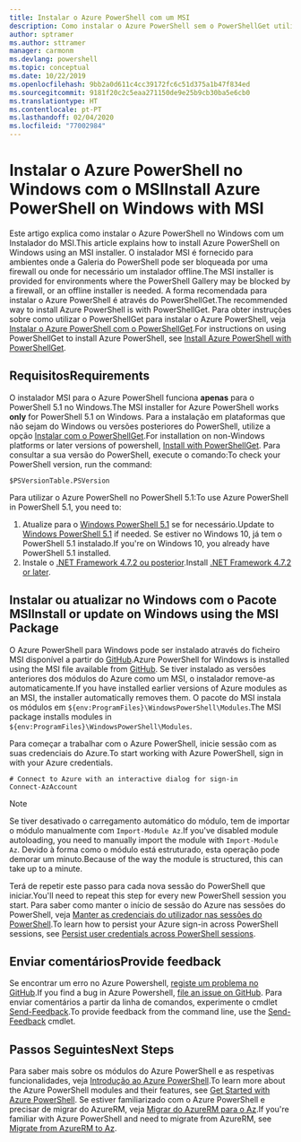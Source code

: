 ```yaml
---
title: Instalar o Azure PowerShell com um MSI
description: Como instalar o Azure PowerShell sem o PowerShellGet utilizar um MSI
author: sptramer
ms.author: sttramer
manager: carmonm
ms.devlang: powershell
ms.topic: conceptual
ms.date: 10/22/2019
ms.openlocfilehash: 9bb2a0d611c4cc39172fc6c51d375a1b47f834ed
ms.sourcegitcommit: 9181f20c2c5eaa271150de9e25b9cb30ba5e6cb0
ms.translationtype: HT
ms.contentlocale: pt-PT
ms.lasthandoff: 02/04/2020
ms.locfileid: "77002984"
---
```

# <a name="install-azure-powershell-on-windows-with-msi"></a><span data-ttu-id="ec3d7-103">Instalar o Azure PowerShell no Windows com o MSI</span><span class="sxs-lookup"><span data-stu-id="ec3d7-103">Install Azure PowerShell on Windows with MSI</span></span>

<span data-ttu-id="ec3d7-104">Este artigo explica como instalar o Azure PowerShell no Windows com um Instalador do MSI.</span><span class="sxs-lookup"><span data-stu-id="ec3d7-104">This article explains how to install Azure PowerShell on Windows using an MSI installer.</span></span> <span data-ttu-id="ec3d7-105">O instalador MSI é fornecido para ambientes onde a Galeria do PowerShell pode ser bloqueada por uma firewall ou onde for necessário um instalador offline.</span><span class="sxs-lookup"><span data-stu-id="ec3d7-105">The MSI installer is provided for environments where the PowerShell Gallery may be blocked by a firewall, or an offline installer is needed.</span></span> <span data-ttu-id="ec3d7-106">A forma recomendada para instalar o Azure PowerShell é através do PowerShellGet.</span><span class="sxs-lookup"><span data-stu-id="ec3d7-106">The recommended way to install Azure PowerShell is with PowerShellGet.</span></span> <span data-ttu-id="ec3d7-107">Para obter instruções sobre como utilizar o PowerShellGet para instalar o Azure PowerShell, veja [Instalar o Azure PowerShell com o PowerShellGet](install-az-ps.md).</span><span class="sxs-lookup"><span data-stu-id="ec3d7-107">For instructions on using PowerShellGet to install Azure PowerShell, see [Install Azure PowerShell with PowerShellGet](install-az-ps.md).</span></span>

## <a name="requirements"></a><span data-ttu-id="ec3d7-108">Requisitos</span><span class="sxs-lookup"><span data-stu-id="ec3d7-108">Requirements</span></span>

<span data-ttu-id="ec3d7-109">O instalador MSI para o Azure PowerShell funciona __apenas__ para o PowerShell 5.1 no Windows.</span><span class="sxs-lookup"><span data-stu-id="ec3d7-109">The MSI installer for Azure PowerShell works __only__ for PowerShell 5.1 on Windows.</span></span> <span data-ttu-id="ec3d7-110">Para a instalação em plataformas que não sejam do Windows ou versões posteriores do PowerShell, utilize a opção [Instalar com o PowerShellGet](install-az-ps.md).</span><span class="sxs-lookup"><span data-stu-id="ec3d7-110">For installation on non-Windows platforms or later versions of powershell, [Install with PowerShellGet](install-az-ps.md).</span></span>
<span data-ttu-id="ec3d7-111">Para consultar a sua versão do PowerShell, execute o comando:</span><span class="sxs-lookup"><span data-stu-id="ec3d7-111">To check your PowerShell version, run the command:</span></span>

```powershell-interactive
$PSVersionTable.PSVersion
```

<span data-ttu-id="ec3d7-112">Para utilizar o Azure PowerShell no PowerShell 5.1:</span><span class="sxs-lookup"><span data-stu-id="ec3d7-112">To use Azure PowerShell in PowerShell 5.1, you need to:</span></span>

1. <span data-ttu-id="ec3d7-113">Atualize para o [Windows PowerShell 5.1](/powershell/scripting/install/installing-windows-powershell#upgrading-existing-windows-powershell) se for necessário.</span><span class="sxs-lookup"><span data-stu-id="ec3d7-113">Update to [Windows PowerShell 5.1](/powershell/scripting/install/installing-windows-powershell#upgrading-existing-windows-powershell) if needed.</span></span> <span data-ttu-id="ec3d7-114">Se estiver no Windows 10, já tem o PowerShell 5.1 instalado.</span><span class="sxs-lookup"><span data-stu-id="ec3d7-114">If you're on Windows 10, you already have PowerShell 5.1 installed.</span></span>
2. <span data-ttu-id="ec3d7-115">Instale o [.NET Framework 4.7.2 ou posterior](/dotnet/framework/install).</span><span class="sxs-lookup"><span data-stu-id="ec3d7-115">Install [.NET Framework 4.7.2 or later](/dotnet/framework/install).</span></span>

## <a name="install-or-update-on-windows-using-the-msi-package"></a><span data-ttu-id="ec3d7-116">Instalar ou atualizar no Windows com o Pacote MSI</span><span class="sxs-lookup"><span data-stu-id="ec3d7-116">Install or update on Windows using the MSI Package</span></span>

<span data-ttu-id="ec3d7-117">O Azure PowerShell para Windows pode ser instalado através do ficheiro MSI disponível a partir do [GitHub](https://github.com/Azure/azure-powershell/releases/tag/v3.3.0-January2020).</span><span class="sxs-lookup"><span data-stu-id="ec3d7-117">Azure PowerShell for Windows is installed using the MSI file available from [GitHub](https://github.com/Azure/azure-powershell/releases/tag/v3.3.0-January2020).</span></span> <span data-ttu-id="ec3d7-118">Se tiver instalado as versões anteriores dos módulos do Azure como um MSI, o instalador remove-as automaticamente.</span><span class="sxs-lookup"><span data-stu-id="ec3d7-118">If you have installed earlier versions of Azure modules as an MSI, the installer automatically removes them.</span></span> <span data-ttu-id="ec3d7-119">O pacote do MSI instala os módulos em `${env:ProgramFiles}\WindowsPowerShell\Modules`.</span><span class="sxs-lookup"><span data-stu-id="ec3d7-119">The MSI package installs modules in `${env:ProgramFiles}\WindowsPowerShell\Modules`.</span></span>

<span data-ttu-id="ec3d7-120">Para começar a trabalhar com o Azure PowerShell, inicie sessão com as suas credenciais do Azure.</span><span class="sxs-lookup"><span data-stu-id="ec3d7-120">To start working with Azure PowerShell, sign in with your Azure credentials.</span></span>

```powershell-interactive
# Connect to Azure with an interactive dialog for sign-in
Connect-AzAccount
```

> [!NOTE]
>
> <span data-ttu-id="ec3d7-121">Se tiver desativado o carregamento automático do módulo, tem de importar o módulo manualmente com `Import-Module Az`.</span><span class="sxs-lookup"><span data-stu-id="ec3d7-121">If you've disabled module autoloading, you need to manually import the module with `Import-Module Az`.</span></span> <span data-ttu-id="ec3d7-122">Devido à forma como o módulo está estruturado, esta operação pode demorar um minuto.</span><span class="sxs-lookup"><span data-stu-id="ec3d7-122">Because of the way the module is structured, this can take up to a minute.</span></span>

<span data-ttu-id="ec3d7-123">Terá de repetir este passo para cada nova sessão do PowerShell que iniciar.</span><span class="sxs-lookup"><span data-stu-id="ec3d7-123">You'll need to repeat this step for every new PowerShell session you start.</span></span> <span data-ttu-id="ec3d7-124">Para saber como manter o início de sessão do Azure nas sessões do PowerShell, veja [Manter as credenciais do utilizador nas sessões do PowerShell](context-persistence.md).</span><span class="sxs-lookup"><span data-stu-id="ec3d7-124">To learn how to persist your Azure sign-in across PowerShell sessions, see [Persist user credentials across PowerShell sessions](context-persistence.md).</span></span>

## <a name="provide-feedback"></a><span data-ttu-id="ec3d7-125">Enviar comentários</span><span class="sxs-lookup"><span data-stu-id="ec3d7-125">Provide feedback</span></span>

<span data-ttu-id="ec3d7-126">Se encontrar um erro no Azure Powershell, [registe um problema no GitHub](https://github.com/Azure/azure-powershell/issues).</span><span class="sxs-lookup"><span data-stu-id="ec3d7-126">If you find a bug in Azure Powershell, [file an issue on GitHub](https://github.com/Azure/azure-powershell/issues).</span></span>
<span data-ttu-id="ec3d7-127">Para enviar comentários a partir da linha de comandos, experimente o cmdlet [Send-Feedback](/powershell/module/az.accounts/send-feedback).</span><span class="sxs-lookup"><span data-stu-id="ec3d7-127">To provide feedback from the command line, use the [Send-Feedback](/powershell/module/az.accounts/send-feedback) cmdlet.</span></span>

## <a name="next-steps"></a><span data-ttu-id="ec3d7-128">Passos Seguintes</span><span class="sxs-lookup"><span data-stu-id="ec3d7-128">Next Steps</span></span>

<span data-ttu-id="ec3d7-129">Para saber mais sobre os módulos do Azure PowerShell e as respetivas funcionalidades, veja [Introdução ao Azure PowerShell](get-started-azureps.md).</span><span class="sxs-lookup"><span data-stu-id="ec3d7-129">To learn more about the Azure PowerShell modules and their features, see [Get Started with Azure PowerShell](get-started-azureps.md).</span></span>
<span data-ttu-id="ec3d7-130">Se estiver familiarizado com o Azure PowerShell e precisar de migrar do AzureRM, veja [Migrar do AzureRM para o Az](migrate-from-azurerm-to-az.md).</span><span class="sxs-lookup"><span data-stu-id="ec3d7-130">If you're familiar with Azure PowerShell and need to migrate from AzureRM, see [Migrate from AzureRM to Az](migrate-from-azurerm-to-az.md).</span></span>
